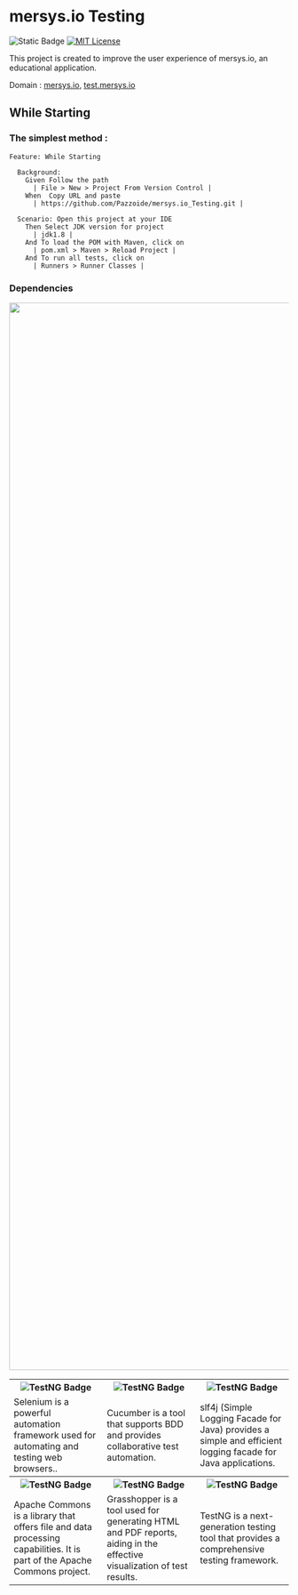 # mersys.io Testing

![Static Badge](https://img.shields.io/badge/test-%20pass%20-s?style=for-the-badge&labelColor=darksilver&color=darkgreen)
[![MIT License](https://img.shields.io/badge/licence-%20MIT%20-s?style=for-the-badge&labelColor=darksilver&color=darkgreen)](https://choosealicense.com/licenses/mit/)

This project is created to improve the user experience of mersys.io, an educational application.

Domain : [mersys.io](https://www.mersys.io/), [test.mersys.io](https://test.mersys.io//)

While Starting
---------------

### The simplest method :

```gherkin
Feature: While Starting

  Background:
    Given Follow the path
      | File > New > Project From Version Control |
    When  Copy URL and paste
      | https://github.com/Pazzoide/mersys.io_Testing.git |

  Scenario: Open this project at your IDE
    Then Select JDK version for project
      | jdk1.8 |
    And To load the POM with Maven, click on
      | pom.xml > Maven > Reload Project |
    And To run all tests, click on
      | Runners > Runner Classes |

```

### Dependencies

<img src="https://www.animatedimages.org/data/media/562/animated-line-image-0426.gif" width="1920" />

<div align="right">
<body>
  <table style="width: 100%; table-layout: fixed; border-collapse: collapse; height: 100%;">
    <thead>
      <tr>
        <th style="width: 33.33%;">
          <img src="https://img.shields.io/badge/Selenium-%20v4.11.0%20-s?style=for-the-badge&logo=Selenium&labelColor=darksilver&color=darkgreen" alt="TestNG Badge">
        </th>
<th style="width: 33.33%;">
          <img src="https://img.shields.io/badge/Cucumber-%20v7.9.0%20-s?style=for-the-badge&logo=Cucumber&labelColor=darksilver&color=darkgreen" alt="TestNG Badge">
        </th>
<th style="width: 33.33%;">
          <img src="https://img.shields.io/badge/slf4j-%20v1.8.0--Beta2%20-s?style=for-the-badge&logo=ng&labelColor=darksilver&color=darkgreen" alt="TestNG Badge">
        </th>
      </tr>
     <tr>
        <td style="width: 33.33%;">
           Selenium is a powerful automation framework used for automating and testing web browsers..     
        </td><td style="width: 33.33%;">
           Cucumber is a tool that supports BDD and provides collaborative test automation.     
        </td><td style="width: 33.33%;">
           slf4j (Simple Logging Facade for Java) provides a simple and efficient logging facade for Java applications.     
        </td>
      </tr>
      </thead>
      <tbody>
         <tr>

<th style="width: 33.33%;">
          <img src="https://img.shields.io/badge/Apache%20-%20v3.12.0%20-s?style=for-the-badge&logo=apache&labelColor=darksilver&color=darkgreen" alt="TestNG Badge">
        </th>

<th style="width: 33.33%;">
          <img src="https://img.shields.io/badge/Grasshopper%20-%20v1.9.2%20-s?style=for-the-badge&labelColor=darksilver&color=darkgreen" alt="TestNG Badge">
        </th>

<th style="width: 33.33%;">
          <img src="https://img.shields.io/badge/TestNG-%20v6.14.3%20-s?style=for-the-badge&logo=ng&labelColor=darksilver&color=darkgreen" alt="TestNG Badge">
        </th>
      </tr>
<tr>
        <td style="width: 33.33%;">
          Apache Commons is a library that offers file and data processing capabilities. It is part of the Apache Commons project.     
        </td>
 <td style="width: 33.33%;">
          Grasshopper is a tool used for generating HTML and PDF reports, aiding in the effective visualization of test results.     
        </td>
 <td style="width: 33.33%;">
          TestNG is a next-generation testing tool that provides a comprehensive testing framework.    
        </td>
</tr>
      </tbody>
  </table>
</body>
</div>
<div align="right">
<body>
  <table style="width: 100%; table-layout: fixed; border-collapse: collapse; height: 100%;">
    <thead>
      <tr>
        <th style="width: 33.33%;">
          <img src="https://img.shields.io/badge/javafaker-%20v0.15%20-s?style=for-the-badge&labelColor=darksilver&color=darkgreen" alt="TestNG Badge">
        </th>
      </tr>
      </thead>
      <tbody>
         <tr>
        <td style="width: 33.33%;">
           JavaFaker is a Java library that provides<br> realistic fake data for use in project<br> development and presentations.     
        </td>
      </tr>
      </tbody>
  </table>
</body>
</div>

### File Structure

<img src="https://www.animatedimages.org/data/media/562/animated-line-image-0426.gif" width="1920" />

```text
├── src
│   └── test
│       ├── java
│       │   ├── ExcelFiles
│       │   ├── FeatureFiles
│       │   │   └── Cucumber Feature Files
│       │   ├── Pages
│       │   │   └── POM Files
│       │   ├── Runners
│       │   │   └── Extent Report and Test Runners Clases
│       │   ├── StepDefinitions
│       │   │   ├── Test Step Definitions Class File
│       │   │   └── Hooks
│       │   └── Utilities
│       │       ├── ExcelManager
│       │       └── Singleton_driver
│       └── resources
│           ├── cucumber.properties
│           └── extent.properties
├── Test Excel Reports
│   └── ExcelOutput.xlsx
├── Test Reports
│   └── TestReport +'(LocalDateTime)'
│       └── test-output
│           ├── SparkReport
│           │   └── Spark.html
│           └── PDFReport
├── .gitignore
└── pom.xml
```

### TEAM

<img src="https://www.animatedimages.org/data/media/562/animated-line-image-0426.gif" width="1920" />

- <h4>T.Lead <| Burhan SENGUL <br /><strong> <a href="mailto:burhseng@gmail.com"> <img src="https://www.freepnglogos.com/uploads/logo-gmail-png/logo-gmail-png-gmail-icon-download-png-and-vector-1.png" alt="E-Posta" width="31" height="25" /></a></strong></h4>
- <h4>Tester <| D. Fatihhan KARAHANLI <br /><strong> <a href="mailto:fatihhan.karahanli@gmail.com"> <img src="https://www.freepnglogos.com/uploads/logo-gmail-png/logo-gmail-png-gmail-icon-download-png-and-vector-1.png" alt="E-Posta" width="31" height="25" /></a></strong></h4>
- <h4>Tester <| Şeyma ASKERZADE <br /><strong> <a href="mailto:4seyma@gmail.com"> <img src="https://www.freepnglogos.com/uploads/logo-gmail-png/logo-gmail-png-gmail-icon-download-png-and-vector-1.png" alt="E-Posta" width="31" height="25" /></a>&nbsp;</strong></h4>
- <h4><strong>Tester <| Ramazan INCE </strong><br /><strong><a href="mailto:inceliramazan80@gmail.com"><img src="https://www.freepnglogos.com/uploads/logo-gmail-png/logo-gmail-png-gmail-icon-download-png-and-vector-1.png" alt="E-Posta" width="31" height="25" /></a>&nbsp;</strong></h4>
- <h4>Tester <| Zafer CANSIZ <br /><strong><a href="mailto:zfrcnsz1@gmail.com"><img src="https://www.freepnglogos.com/uploads/logo-gmail-png/logo-gmail-png-gmail-icon-download-png-and-vector-1.png" alt="E-Posta" width="31" height="25" /></a>&nbsp;</strong></h4>



### TODO
<img src="https://www.animatedimages.org/data/media/562/animated-line-image-0426.gif" width="1920" />

* It's crucial to stick to the specified dependencies versions to maintain compatibility and reliability.
  Using different versions can jeopardize project stability and compatibility.
  In case you encounter problems with alternative versions, please note that these
  issues cannot be attributed to the project.<br>
  <br>
* If you experience issues or compatibility problems with a specific version of our project or
  if you are tempted to use different versions, we encourage you to provide feedback. We will
  do our best to assist you.



## LICENSE
<img src="https://www.animatedimages.org/data/media/562/animated-line-image-0426.gif" width="1920" />

-This project is an open-source software licensed under the terms of the[ MIT license](https://opensource.org/license/mit/).